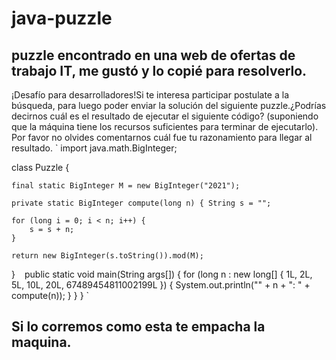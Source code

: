 # java-puzzle

## puzzle encontrado en una web de ofertas de trabajo IT, me gustó y lo copié para resolverlo.

¡Desafío para desarrolladores!Si te interesa participar postulate a la búsqueda, para luego poder enviar la solución del siguiente puzzle.¿Podrías decirnos cuál es el resultado de ejecutar el siguiente código? (suponiendo que la máquina tiene los recursos suficientes para terminar de ejecutarlo). Por favor no olvides comentarnos cuál fue tu razonamiento para llegar al resultado.
`
import java.math.BigInteger;

class Puzzle { 

    final static BigInteger M = new BigInteger("2021");

    private static BigInteger compute(long n) { String s = "";
    
    for (long i = 0; i < n; i++) { 
        s = s + n;
    } 

    return new BigInteger(s.toString()).mod(M); 
} 
`
`
public static void main(String args[]) { 
for (long n : new long[] { 1L, 2L, 5L, 10L, 20L, 67489454811002199L }) { 
    System.out.println("" + n + ": " + compute(n)); 
    } 
  }
}
`
## Si lo corremos como esta te empacha la maquina.
